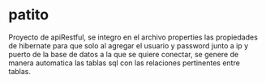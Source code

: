 # patito
Proyecto de apiRestful, se integro en el archivo properties las propiedades de hibernate para que solo al agregar el usuario y password junto a ip y puerto de la base de datos a la que se quiere conectar, se genere de manera automatica las tablas sql con las relaciones pertinentes entre tablas.
